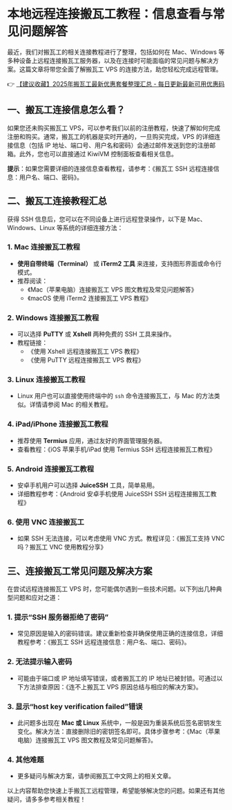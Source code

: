 # 本地远程连接搬瓦工教程：信息查看与常见问题解答

最近，我们对搬瓦工的相关连接教程进行了整理，包括如何在 Mac、Windows 等多种设备上远程连接搬瓦工服务器，以及在连接时可能面临的常见问题与解决方案。这篇文章将带您全面了解搬瓦工 VPS 的连接方法，助您轻松完成远程管理。

👉 [【建议收藏】2025年搬瓦工最新优惠套餐整理汇总 - 每日更新最新可用优惠码](https://bit.ly/banwagon)

## 一、搬瓦工连接信息怎么看？

如果您还未购买搬瓦工 VPS，可以参考我们以前的注册教程，快速了解如何完成注册和购买。通常，搬瓦工的机器是实时开通的，一旦购买完成，VPS 的详细连接信息（包括 IP 地址、端口号、用户名和密码）会通过邮件发送到您的注册邮箱。此外，您也可以直接通过 KiwiVM 控制面板查看相关信息。

**提示**：如果您需要详细的连接信息查看教程，请参考：《搬瓦工 SSH 远程连接信息：用户名、端口、密码》。

## 二、搬瓦工连接教程汇总

获得 SSH 信息后，您可以在不同设备上进行远程登录操作，以下是 Mac、Windows、Linux 等系统的详细连接方法：

### 1. Mac 连接搬瓦工教程
- **使用自带终端（Terminal）** 或 **iTerm2 工具** 来连接，支持图形界面或命令行模式。
- 推荐阅读：
  - 《Mac（苹果电脑）连接搬瓦工 VPS 图文教程及常见问题解答》
  - 《macOS 使用 iTerm2 连接搬瓦工 VPS 教程》

### 2. Windows 连接搬瓦工教程
- 可以选择 **PuTTY** 或 **Xshell** 两种免费的 SSH 工具来操作。
- 教程链接：
  - 《使用 Xshell 远程连接搬瓦工 VPS 教程》
  - 《使用 PuTTY 远程连接搬瓦工 VPS 教程》

### 3. Linux 连接搬瓦工教程
- Linux 用户也可以直接使用终端中的 `ssh` 命令连接搬瓦工，与 Mac 的方法类似。详情请参阅 Mac 的相关教程。

### 4. iPad/iPhone 连接搬瓦工教程
- 推荐使用 **Termius** 应用，通过友好的界面管理服务器。
- 查看教程：《iOS 苹果手机/iPad 使用 Termius SSH 远程连接搬瓦工教程》

### 5. Android 连接搬瓦工教程
- 安卓手机用户可以选择 **JuiceSSH** 工具，简单易用。
- 详细教程参考：《Android 安卓手机使用 JuiceSSH SSH 远程连接搬瓦工教程》

### 6. 使用 VNC 连接搬瓦工
- 如果 SSH 无法连接，可以考虑使用 VNC 方式。教程详见：《搬瓦工支持 VNC 吗？搬瓦工 VNC 使用教程分享》

## 三、连接搬瓦工常见问题及解决方案

在尝试远程连接搬瓦工 VPS 时，您可能偶尔遇到一些技术问题。以下列出几种典型问题和应对之道：

### 1. 提示“SSH 服务器拒绝了密码”
- 常见原因是输入的密码错误。建议重新检查并确保使用正确的连接信息，详细教程参考：《搬瓦工 SSH 远程连接信息：用户名、端口、密码》。

### 2. 无法提示输入密码
- 可能由于端口或 IP 地址填写错误，或者搬瓦工的 IP 地址已被封锁。可通过以下方法排查原因：《连不上搬瓦工 VPS 原因总结与相应的解决方案》。

### 3. 显示“host key verification failed”错误
- 此问题多出现在 **Mac 或 Linux** 系统中，一般是因为重装系统后签名密钥发生变化。解决方法：直接删除旧的密钥签名即可。具体步骤参考：《Mac（苹果电脑）连接搬瓦工 VPS 图文教程及常见问题解答》。

### 4. 其他难题
- 更多疑问与解决方案，请参阅搬瓦工中文网上的相关文章。

以上内容帮助您快速上手搬瓦工远程管理，希望能够解决您的问题。如果还有其他疑问，请多多参考相关教程！